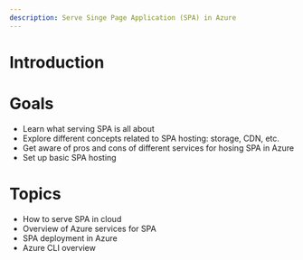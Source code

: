 ```yaml
---
description: Serve Singe Page Application (SPA) in Azure
---
```


# Introduction

# Goals

- Learn what serving SPA is all about
- Explore different concepts related to SPA hosting: storage, CDN, etc.
- Get aware of pros and cons of different services for hosing SPA in Azure
- Set up basic SPA hosting

# Topics

- How to serve SPA in cloud
- Overview of Azure services for SPA
- SPA deployment in Azure
- Azure CLI overview